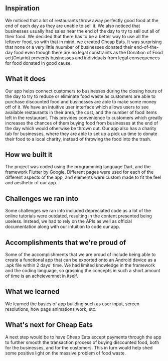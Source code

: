 ## Inspiration
We noticed that a lot of restaurants throw away perfectly good food at the end of each day as they are unable to sell it. We also noticed that businesses usually had sales near the end of the day to try to sell out all of their food. We decided that there has to be a better way to use all the leftover food, so with that in mind, we created Cheap Eats. It was surprising that none or a very little nuumber of businesses donated their end-of-the-day food even though there are no legal constraints as the Donation of Food act(Ontario) prevents businesses and individuals from legal consequences for food donated in good cause. 

## What it does
Our app helps connect customers to businesses during the closing hours of the day to try to reduce or eliminate food waste as customers are able to purchase discounted food and businesses are able to make some money off of it. We have an intuitive user interface which allows users to see available restaurants in their area, the cost, and the number of food items left in the restaurant. This provides convenience to customers which greatly increases the chances of them buying food from businesses at the end of the day which would otherwise be thrown out. Our app also has a charity tab for businesses,  where they are able to set up a pick up time to donate their food to a local charity, instead of throwing the food into the trash. 

## How we built it
The project was coded using the programming language Dart, and the framework Flutter by Google. Different pages were used for each of the different aspects of the app, and elements were custom made to fit the feel and aesthetic of our app. 

## Challenges we ran into
Some challenges we ran into included depreciated code as a lot of the online tutorials were outdated, resulting in the content presented being useless. Instead, we had to rely on the APIs as well as official documentation along with our intuition to code our app.  

## Accomplishments that we're proud of
Some of the accomplishments that we are proud of include being able to create a functional app that can be exported onto an Android device as a .apk file within 2 days' time. We had limited knowledge in the framework and the coding language, so grasping the concepts in such a short amount of time is an acheievemnet in itself. 

## What we learned
We learned the basics of app building such as user input, screen resolutions, how page animations work, etc. 

## What's next for Cheap Eats
A next step would be to have Cheap Eats  accept payments through the app to further smooth the transaction process of buying discounted food, both for the businesses, and for the customers. This in turn would help shed some positive light on the massive problem of food waste. 
